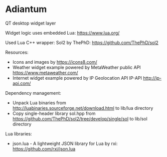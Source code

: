 # Adiantum
QT desktop widget layer

Widget logic uses embedded Lua: https://www.lua.org/

Used Lua C++ wrapper: Sol2 by ThePhD: https://github.com/ThePhD/sol2

Resources:
* Icons and images by https://icons8.com/
* Weather widget example powered by MetaWeather public API https://www.metaweather.com/
* Internet widget example powered by IP Geolocation API IP-API http://ip-api.com/

Dependency management:
* Unpack Lua binaries from http://luabinaries.sourceforge.net/download.html to lib/lua directory
* Copy single-header library sol.hpp from https://github.com/ThePhD/sol2/tree/develop/single/sol to lib/sol directory

Lua libraries:
* json.lua - A lightweight JSON library for Lua by rxi: https://github.com/rxi/json.lua
